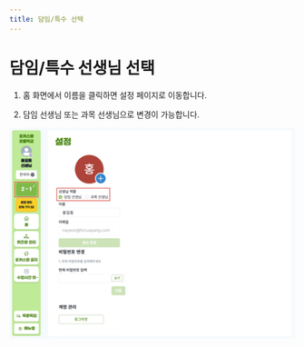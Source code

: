 ```yaml
---
title: 담임/특수 선택
---
```


# 담임/특수 선생님 선택

1. 홈 화면에서 이름을 클릭하면 설정 페이지로 이동합니다.

2. 담임 선생님 또는 과목 선생님으로 변경이 가능합니다.

![](/img/kr/elementary/teacher/10-02.jpg)
